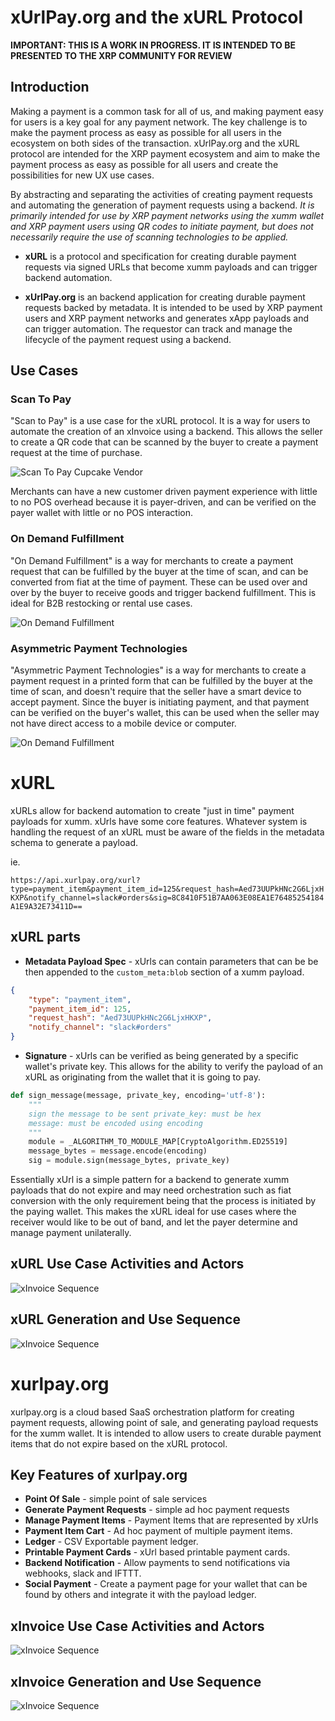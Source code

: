 # xUrlPay.org and the xURL Protocol

**IMPORTANT: THIS IS A WORK IN PROGRESS. IT IS INTENDED TO BE PRESENTED TO THE XRP COMMUNITY FOR REVIEW**

## Introduction
Making a payment is a common task for all of us, and making payment easy for users is a key goal for any payment network. The key challenge is to make the payment process as easy as possible for all users in the ecosystem on both sides of the transaction. xUrlPay.org and the xURL protocol  are intended for the XRP payment ecosystem and aim to make the payment process as easy as possible for all users and create the possibilities for new UX use cases. 

By abstracting and separating the activities of creating payment requests and automating the generation of payment requests using a backend. *It is primarily intended for use by XRP payment networks using the xumm wallet and XRP payment users using QR codes to initiate payment, but does not necessarily require the use of scanning technologies to be applied.*

* **xURL** is a protocol and specification for creating durable payment requests via signed URLs that become xumm payloads and can trigger backend automation. 

* **xUrlPay.org** is an backend application for creating durable payment requests backed by metadata. It is intended to be used by XRP payment users and XRP payment networks and generates xApp payloads and can trigger automation. The requestor can track and manage the lifecycle of the payment request using a backend.
  

## Use Cases

### Scan To Pay
"Scan to Pay" is a use case for the xURL protocol. It is a way for users to automate the creation of an xInvoice using a backend. This allows the seller to create a QR code that can be scanned by the buyer to create a payment request at the time of purchase. 

![Scan To Pay Cupcake Vendor](./images/usecase_1.png)

Merchants can have a new customer driven payment experience with little to no POS overhead because it is payer-driven, and can be verified on the payer wallet with little or no POS interaction.

### On Demand Fulfillment
"On Demand Fulfillment"  is a way for merchants to create a payment request that can be fulfilled by the buyer at the time of scan, and can be converted from fiat at the time of payment. These can be used over and over by the buyer to receive goods and trigger backend fulfillment. This is ideal for B2B restocking or rental use cases.

![On Demand Fulfillment](./images/usecase_2.png)

### Asymmetric Payment Technologies
"Asymmetric Payment Technologies" is a way for merchants to create a payment request in a printed form that can be fulfilled by the buyer at the time of scan, and doesn't require that the seller have a smart device to accept payment. Since the buyer is initiating payment, and that payment can be verified on the buyer's wallet, this can be used when the seller may not have direct access to a mobile device or computer.

![On Demand Fulfillment](./images/usecase_3.png)

# xURL
xURLs allow for backend automation to create "just in time" payment payloads for xumm. xUrls have some core features. Whatever system is handling the request of an xURL must be aware of the fields in the metadata schema to generate a payload.

ie. 

`https://api.xurlpay.org/xurl?type=payment_item&payment_item_id=125&request_hash=Aed73UUPkHNc2G6LjxHKXP&notify_channel=slack#orders&sig=8C8410F51B7AA063E08EA1E76485254184A1E9A32E73411D==`



## xURL parts

* **Metadata Payload Spec** - xUrls can contain parameters that can be be then appended to the `custom_meta:blob` section of a xumm payload.

```json
{
	"type": "payment_item",
	"payment_item_id": 125,
	"request_hash": "Aed73UUPkHNc2G6LjxHKXP",
	"notify_channel": "slack#orders"
}
```
* **Signature** - xUrls can be verified as being generated by a specific wallet's private key. This allows for the ability to verify the payload of an xURL as originating from the wallet that it is going to pay.

```python
def sign_message(message, private_key, encoding='utf-8'):
    """
    sign the message to be sent private_key: must be hex
    message: must be encoded using encoding
    """
    module = _ALGORITHM_TO_MODULE_MAP[CryptoAlgorithm.ED25519]
    message_bytes = message.encode(encoding)
    sig = module.sign(message_bytes, private_key)
```

Essentially xUrl is a simple pattern for a backend to generate xumm payloads that do not expire and may need orchestration such as fiat conversion with the only requirement being that the process is initiated by the paying wallet. This makes the xURL ideal for use cases where the receiver would like to be out of band, and let the payer determine and manage payment unilaterally. 

## xURL Use Case Activities and Actors
![xInvoice Sequence](./images/xurl-use/xurl_usecase.png)

## xURL Generation and Use Sequence
![xInvoice Sequence](./images/xurl-sequence/xurl_sequence.png)

# xurlpay.org 
xurlpay.org is a cloud based SaaS orchestration platform for creating payment requests, allowing point of sale, and generating payload requests for the xumm wallet. It is intended to allow users to create durable payment items that do not expire based on the xURL protocol.

## Key Features of xurlpay.org

* **Point Of Sale** - simple point of sale services 
* **Generate Payment Requests** - simple ad hoc payment requests
* **Manage Payment Items** - Payment Items that are represented by xUrls
* **Payment Item Cart** - Ad hoc payment of multiple payment items.
* **Ledger** - CSV Exportable payment ledger.
* **Printable Payment Cards** - xUrl based printable payment cards.
* **Backend Notification** - Allow payments to send notifications via webhooks, slack and IFTTT.
* **Social Payment** - Create a payment page for your wallet that can be found by others and integrate it with the payload ledger.


## xInvoice Use Case Activities and Actors
![xInvoice Sequence](./images/xinvoice-use/xinvoice_use.png)

## xInvoice Generation and Use Sequence
![xInvoice Sequence](./images/xinvoice-sequence/xinvoice_sequence.png)



